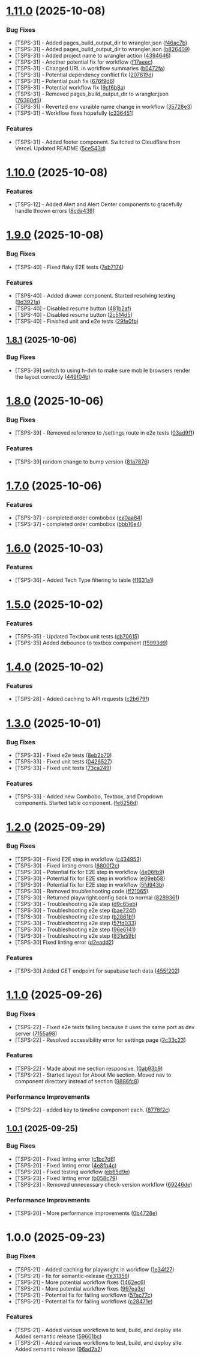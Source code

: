 # [1.11.0](https://github.com/Treysouz/PortfolioSiteV2/compare/v1.10.0...v1.11.0) (2025-10-08)


### Bug Fixes

* [TSPS-31] - Added pages_build_output_dir to wrangler.json ([f46ac7b](https://github.com/Treysouz/PortfolioSiteV2/commit/f46ac7b7d54118c6b2e588fbcc691026b1bc5459))
* [TSPS-31] - Added pages_build_output_dir to wrangler.json ([b826409](https://github.com/Treysouz/PortfolioSiteV2/commit/b826409f33243c0ba3669c2a5f3b671ea6e0104d))
* [TSPS-31] - Added project name to wrangler action ([4394646](https://github.com/Treysouz/PortfolioSiteV2/commit/4394646545ea1b6a805c8427d96e0a7902dd8655))
* [TSPS-31] - Another potential fix for workflow ([f17aeec](https://github.com/Treysouz/PortfolioSiteV2/commit/f17aeec9e96a91e183263d7c44917bf95cfbb435))
* [TSPS-31] - Changed URL in workflow summaries ([b0472fa](https://github.com/Treysouz/PortfolioSiteV2/commit/b0472fa5db144372d5f0b03a7f2e5dc869e08d41))
* [TSPS-31] - Potential dependency conflict fix ([207819d](https://github.com/Treysouz/PortfolioSiteV2/commit/207819d848e7e240a67ebc494a940d835db9e222))
* [TSPS-31] - Potential push fix ([676f9d6](https://github.com/Treysouz/PortfolioSiteV2/commit/676f9d60d886eda4c588f33f0b6c7cecbff9cea4))
* [TSPS-31] - Potential workflow fix ([9cf6b8a](https://github.com/Treysouz/PortfolioSiteV2/commit/9cf6b8a1dc26cf040b9aed5e47be7c8ff2f09e7a))
* [TSPS-31] - Removed pages_build_output_dir to wrangler.json ([76380d5](https://github.com/Treysouz/PortfolioSiteV2/commit/76380d54949a84dd3d75e186f764cca44f8b2c1d))
* [TSPS-31] - Reverted env varaible name change in workflow ([35728e3](https://github.com/Treysouz/PortfolioSiteV2/commit/35728e3bfa44c630104602b559b02456a7680c9e))
* [TSPS-31] - Workflow fixes hopefully ([c336451](https://github.com/Treysouz/PortfolioSiteV2/commit/c3364515a9b6c45957a0ef0d21e50caf2f9ca524))


### Features

* [TSPS-31] - Added footer component.  Switched to Cloudflare from Vercel.  Updated README ([5ce543d](https://github.com/Treysouz/PortfolioSiteV2/commit/5ce543ddd32cfc93e6e59e80987a7234b06fbb9e))

# [1.10.0](https://github.com/Treysouz/PortfolioSiteV2/compare/v1.9.0...v1.10.0) (2025-10-08)


### Features

* [TSPS-12] - Added Alert and Alert Center components to gracefully handle thrown errors ([8cda438](https://github.com/Treysouz/PortfolioSiteV2/commit/8cda43868f7969ccafbe020fd819facc57c986d9))

# [1.9.0](https://github.com/Treysouz/PortfolioSiteV2/compare/v1.8.1...v1.9.0) (2025-10-08)


### Bug Fixes

* [TSPS-40] - Fixed flaky E2E tests ([7eb7174](https://github.com/Treysouz/PortfolioSiteV2/commit/7eb717407d2fc47e0f018ba1941b64933b703531))


### Features

* [TSPS-40] - Added drawer component.  Started resolving testing ([9d3921a](https://github.com/Treysouz/PortfolioSiteV2/commit/9d3921aa82b7ec6a5aaa2bb65cf0fb3e88867fc1))
* [TSPS-40] - Disabled resume button ([481b2af](https://github.com/Treysouz/PortfolioSiteV2/commit/481b2afd1d1dcec8a387e7c0271c20eb2da54d3d))
* [TSPS-40] - Disabled resume button ([2c514d5](https://github.com/Treysouz/PortfolioSiteV2/commit/2c514d572b805cc2bf94e1ebbcc3d1042496059d))
* [TSPS-40] - Finished unit and e2e tests ([29fe0fb](https://github.com/Treysouz/PortfolioSiteV2/commit/29fe0fb77aeb034c8c0d6732f55629028f28cd28))

## [1.8.1](https://github.com/Treysouz/PortfolioSiteV2/compare/v1.8.0...v1.8.1) (2025-10-06)


### Bug Fixes

* [TSPS-39] switch to using h-dvh to make sure mobile browsers render the layout correctly ([449f04b](https://github.com/Treysouz/PortfolioSiteV2/commit/449f04b5cd034fc499a35353aeec000175289dd3))

# [1.8.0](https://github.com/Treysouz/PortfolioSiteV2/compare/v1.7.0...v1.8.0) (2025-10-06)


### Bug Fixes

* [TSPS-39] - Removed reference to /settings route in e2e tests ([03ad9f1](https://github.com/Treysouz/PortfolioSiteV2/commit/03ad9f1ad80e1968f0dccba6f67c59951151e73d))


### Features

* [TSPS-39] random change to bump version ([81a7876](https://github.com/Treysouz/PortfolioSiteV2/commit/81a7876d21bdd21b1f3f072b48f38cfa9f05b065))

# [1.7.0](https://github.com/Treysouz/PortfolioSiteV2/compare/v1.6.0...v1.7.0) (2025-10-06)


### Features

* [TSPS-37] - completed order combobox ([ea0aa84](https://github.com/Treysouz/PortfolioSiteV2/commit/ea0aa844ff1cb0c64153cb1a7b668b1021d5fcc6))
* [TSPS-37] - completed order combobox ([bbb16e4](https://github.com/Treysouz/PortfolioSiteV2/commit/bbb16e48bc249121a5cdaa9557cb4811ea033b30))

# [1.6.0](https://github.com/Treysouz/PortfolioSiteV2/compare/v1.5.0...v1.6.0) (2025-10-03)


### Features

* [TSPS-36] - Added Tech Type filtering to table ([f1631a1](https://github.com/Treysouz/PortfolioSiteV2/commit/f1631a17eb75dd70958b980cbbbeaf3df572540e))

# [1.5.0](https://github.com/Treysouz/PortfolioSiteV2/compare/v1.4.0...v1.5.0) (2025-10-02)


### Features

* [TSPS-35] - Updated Textbox unit tests ([cb70615](https://github.com/Treysouz/PortfolioSiteV2/commit/cb70615b8f7bc92924a7a386c00a30e1e78b5b88))
* [TSPS-35] Added debounce to textbox component ([f5993d9](https://github.com/Treysouz/PortfolioSiteV2/commit/f5993d966d80f1a2c1d894ab7a041e5b5e4abf8f))

# [1.4.0](https://github.com/Treysouz/PortfolioSiteV2/compare/v1.3.0...v1.4.0) (2025-10-02)


### Features

* [TSPS-28] - Added caching to API requests ([c2b679f](https://github.com/Treysouz/PortfolioSiteV2/commit/c2b679f0186753b6b0210be0ea4566f90f42e0e8))

# [1.3.0](https://github.com/Treysouz/PortfolioSiteV2/compare/v1.2.0...v1.3.0) (2025-10-01)


### Bug Fixes

* [TSPS-33] - Fixed e2e tests ([8eb2b70](https://github.com/Treysouz/PortfolioSiteV2/commit/8eb2b70d0f20948a4de29fe505fb90dd7d260766))
* [TSPS-33] - Fixed unit tests ([0426527](https://github.com/Treysouz/PortfolioSiteV2/commit/0426527c11fe7ec09c05f370107d3335dfee81cb))
* [TSPS-33] - Fixed unit tests ([73ca249](https://github.com/Treysouz/PortfolioSiteV2/commit/73ca249f85741eec8917e446515d1d72d6ecee7c))


### Features

* [TSPS-33] - Added new Combobo, Textbox, and Dropdown components.  Started table component. ([fe6258d](https://github.com/Treysouz/PortfolioSiteV2/commit/fe6258dfefaef4a7bc8ab76062f62865ef609d65))

# [1.2.0](https://github.com/Treysouz/PortfolioSiteV2/compare/v1.1.0...v1.2.0) (2025-09-29)


### Bug Fixes

* [TSPS-30] - Fixed E2E step in workflow ([c434953](https://github.com/Treysouz/PortfolioSiteV2/commit/c434953c7925aeddef457c45cdeb153b68df7a11))
* [TSPS-30] - Fixed linting errors ([8800f2c](https://github.com/Treysouz/PortfolioSiteV2/commit/8800f2c6042238ee36fc7dba5059766aab3423f4))
* [TSPS-30] - Potential fix for E2E step in workflow ([4e06fb9](https://github.com/Treysouz/PortfolioSiteV2/commit/4e06fb9185195ead6588a70937c6a85c115a628a))
* [TSPS-30] - Potential fix for E2E step in workflow ([e09eb58](https://github.com/Treysouz/PortfolioSiteV2/commit/e09eb589d83e3b566577710a3ac7f8bf606e0650))
* [TSPS-30] - Potential fix for E2E step in workflow ([5fd943b](https://github.com/Treysouz/PortfolioSiteV2/commit/5fd943be2f620cc68d11194f41bb769935f3bfc9))
* [TSPS-30] - Removed troubleshooting code ([ff21065](https://github.com/Treysouz/PortfolioSiteV2/commit/ff21065140ce47cfdc0853cefaab7394f4f9c868))
* [TSPS-30] - Returned playwright.config back to normal ([8289361](https://github.com/Treysouz/PortfolioSiteV2/commit/8289361a86fb0bfc5515a24cf7aa0ea638180dc4))
* [TSPS-30] - Troubleshooting e2e step ([d9c65eb](https://github.com/Treysouz/PortfolioSiteV2/commit/d9c65eb6df93c5264858e81dff78867e4c148e32))
* [TSPS-30] - Troubleshooting e2e step ([bae724f](https://github.com/Treysouz/PortfolioSiteV2/commit/bae724f76a3d1711e3a9cddaa9218fb317b6523d))
* [TSPS-30] - Troubleshooting e2e step ([b2861b1](https://github.com/Treysouz/PortfolioSiteV2/commit/b2861b1105db90af8ec88eb69143b5f1e7d26423))
* [TSPS-30] - Troubleshooting e2e step ([57fd033](https://github.com/Treysouz/PortfolioSiteV2/commit/57fd033e913ad38e75fd9bda34da5905c777a495))
* [TSPS-30] - Troubleshooting e2e step ([96e6141](https://github.com/Treysouz/PortfolioSiteV2/commit/96e614150c925bdae947b9ae684dd083da4ece5b))
* [TSPS-30] - Troubleshooting e2e step ([831e59b](https://github.com/Treysouz/PortfolioSiteV2/commit/831e59b59414e0b56c82276f121bc35cec0780c5))
* [TSPS-30] Fixed linting error ([d2eadd2](https://github.com/Treysouz/PortfolioSiteV2/commit/d2eadd22b70d7836a1fa8bcf8ec53092c7d6e70e))


### Features

* [TSPS-30] Added GET endpoint for supabase tech data ([455f202](https://github.com/Treysouz/PortfolioSiteV2/commit/455f2022ce60bd96069deaccd7342360c1026a0f))

# [1.1.0](https://github.com/Treysouz/PortfolioSiteV2/compare/v1.0.1...v1.1.0) (2025-09-26)


### Bug Fixes

* [TSPS-22] - Fixed e2e tests failing because it uses the same port as dev server ([7155a98](https://github.com/Treysouz/PortfolioSiteV2/commit/7155a983788e1285e67c27442db0ac18fd4fc68f))
* [TSPS-22] - Resolved accessibility error for settings page ([2c33c23](https://github.com/Treysouz/PortfolioSiteV2/commit/2c33c2315246de37016ffeb6e4c7a53f77ff96c4))


### Features

* [TSPS-22] - Made about me section responsive. ([0ab93b9](https://github.com/Treysouz/PortfolioSiteV2/commit/0ab93b93de08d7cc37c14080524864c2906ce8d8))
* [TSPS-22] - Started layout for About Me section.  Moved nav to component directory instead of section ([9886fc8](https://github.com/Treysouz/PortfolioSiteV2/commit/9886fc8f4e2cf42a28f22368d872dca922d0f0fa))


### Performance Improvements

* [TSPS-22] - added key to timeline component each. ([8778f2c](https://github.com/Treysouz/PortfolioSiteV2/commit/8778f2c5b4846a0ff847564508fff7a4ffef0b38))

## [1.0.1](https://github.com/Treysouz/PortfolioSiteV2/compare/v1.0.0...v1.0.1) (2025-09-25)

### Bug Fixes

- [TSPS-20] - Fixed linting error ([c1bc7d6](https://github.com/Treysouz/PortfolioSiteV2/commit/c1bc7d6bed69e52d6ccec2da7528cdf80cc65bdd))
- [TSPS-20] - Fixed linting error ([4e8fb4c](https://github.com/Treysouz/PortfolioSiteV2/commit/4e8fb4ced697f5163eedcd646393f5af4d575c83))
- [TSPS-20] - Fixed testing workflow ([eb65d9e](https://github.com/Treysouz/PortfolioSiteV2/commit/eb65d9e62a7a7b5e66af130ac438ab980b42fa96))
- [TSPS-23] - Fixed linting error ([b058c79](https://github.com/Treysouz/PortfolioSiteV2/commit/b058c79f07c903c2b03c7e39ff5b8e84ad6f307a))
- [TSPS-23] - Removed unnecessary check-version workflow ([69246de](https://github.com/Treysouz/PortfolioSiteV2/commit/69246dea96592737bb565dac58f29df02352663b))

### Performance Improvements

- [TSPS-20] - More performance improvements ([0b4728e](https://github.com/Treysouz/PortfolioSiteV2/commit/0b4728e917c174760194c3e43a353a6f9a5a41ab))

# 1.0.0 (2025-09-23)

### Bug Fixes

- [TSPS-21] - Added caching for playwright in workflow ([1e34f27](https://github.com/Treysouz/PortfolioSiteV2/commit/1e34f2708856015beaccedbc386b11f542ed32d1))
- [TSPS-21] - fix for semantic-release ([fe31358](https://github.com/Treysouz/PortfolioSiteV2/commit/fe31358ac449d684e9585624cb589496ef9982c3))
- [TSPS-21] - More potential workflow fixes ([1462ec6](https://github.com/Treysouz/PortfolioSiteV2/commit/1462ec6a9975499ca3f605892f5cdcea7d70b26a))
- [TSPS-21] - More potential workflow fixes ([997ea3e](https://github.com/Treysouz/PortfolioSiteV2/commit/997ea3e6c3af1d850103705390317d0322b7865b))
- [TSPS-21] - Potential fix for failing workflows ([57ac77c](https://github.com/Treysouz/PortfolioSiteV2/commit/57ac77cfd96de8d638fd448107da8d96a9c76612))
- [TSPS-21] - Potential fix for failing workflows ([c28471e](https://github.com/Treysouz/PortfolioSiteV2/commit/c28471ec4afe4a06d5c3b46263b36eabb2681180))

### Features

- [TSPS-21] - Added various workflows to test, build, and deploy site. Added semantic release ([59601bc](https://github.com/Treysouz/PortfolioSiteV2/commit/59601bc05ace97a8cc370a63833520e0bd98937b))
- [TSPS-21] - Added various workflows to test, build, and deploy site. Added semantic release ([96ad2a2](https://github.com/Treysouz/PortfolioSiteV2/commit/96ad2a25db3af545ae8d3238afc14a983f103eee))
